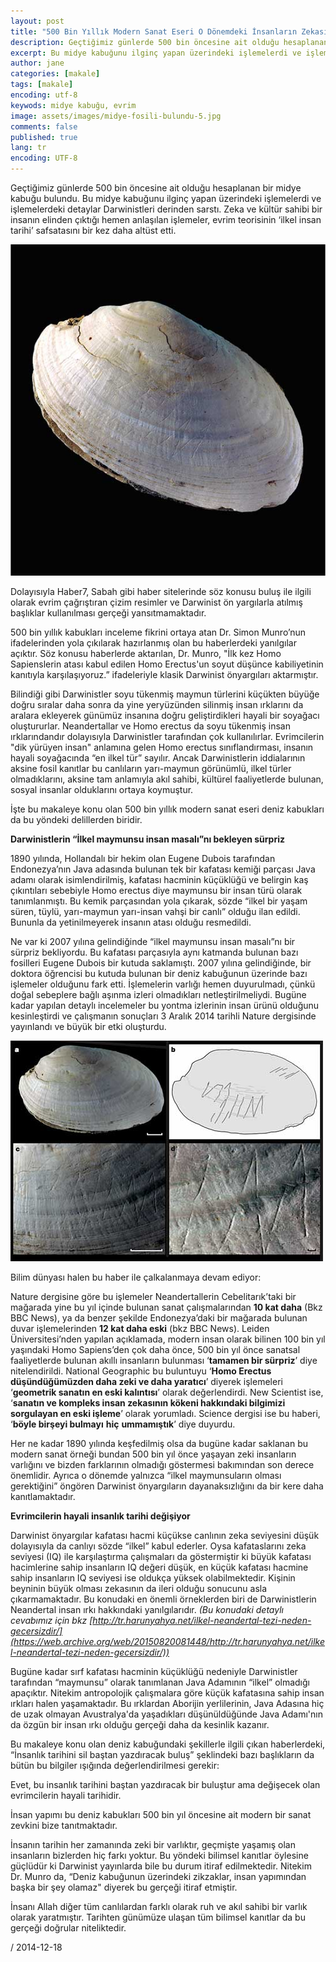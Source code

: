 ```yaml
---
layout: post
title: "500 Bin Yıllık Modern Sanat Eseri O Dönemdeki İnsanların Zekasını Gösterir"
description: Geçtiğimiz günlerde 500 bin öncesine ait olduğu hesaplanan bir midye kabuğu bulundu.
excerpt: Bu midye kabuğunu ilginç yapan üzerindeki işlemelerdi ve işlemelerdeki detaylar Darwinistleri derinden sarstı.
author: jane
categories: [makale]
tags: [makale]
encoding: utf-8
keywods: midye kabuğu, evrim
image: assets/images/midye-fosili-bulundu-5.jpg
comments: false
published: true
lang: tr
encoding: UTF-8
---
```




Geçtiğimiz günlerde 500 bin öncesine ait olduğu hesaplanan bir midye kabuğu bulundu. Bu midye kabuğunu ilginç yapan üzerindeki işlemelerdi ve işlemelerdeki detaylar Darwinistleri derinden sarstı. Zeka ve kültür sahibi bir insanın elinden çıktığı hemen anlaşılan işlemeler, evrim teorisinin ‘ilkel insan tarihi’ safsatasını bir kez daha altüst etti.

![500 bin öncesine ait olduğu hesaplanan bir midye kabuğu](/assets/images/shell-engraving2ab.jpg "500 bin öncesine ait olduğu hesaplanan bir midye kabuğu")

Dolayısıyla Haber7, Sabah gibi haber sitelerinde söz konusu buluş ile ilgili olarak evrim çağrıştıran çizim resimler ve Darwinist ön yargılarla atılmış başlıklar kullanılması gerçeği yansıtmamaktadır.

500 bin yıllık kabukları inceleme fikrini ortaya atan Dr. Simon Munro’nun ifadelerinden yola çıkılarak hazırlanmış olan bu haberlerdeki yanılgılar açıktır. Söz konusu haberlerde aktarılan, Dr. Munro, "İlk kez Homo Sapienslerin atası kabul edilen Homo Erectus'un soyut düşünce kabiliyetinin kanıtıyla karşılaşıyoruz.” ifadeleriyle klasik Darwinist önyargıları aktarmıştır.

Bilindiği gibi Darwinistler soyu tükenmiş maymun türlerini küçükten büyüğe doğru sıralar daha sonra da yine yeryüzünden silinmiş insan ırklarını da aralara ekleyerek günümüz insanına doğru geliştirdikleri hayali bir soyağacı oluştururlar. Neandertallar ve Homo erectus da soyu tükenmiş insan ırklarındandır dolayısıyla Darwinistler tarafından çok kullanılırlar. Evrimcilerin "dik yürüyen insan" anlamına gelen Homo erectus sınıflandırması, insanın hayali soyağacında “en ilkel tür” sayılır. Ancak Darwinistlerin iddialarının aksine fosil kanıtlar bu canlıların yarı-maymun görünümlü, ilkel türler olmadıklarını, aksine tam anlamıyla akıl sahibi, kültürel faaliyetlerde bulunan, sosyal insanlar olduklarını ortaya koymuştur.

İşte bu makaleye konu olan 500 bin yıllık modern sanat eseri deniz kabukları da bu yöndeki delillerden biridir.

**Darwinistlerin “İlkel maymunsu insan masalı”nı bekleyen sürpriz**

1890 yılında, Hollandalı bir hekim olan Eugene Dubois tarafından Endonezya’nın Java adasında bulunan tek bir kafatası kemiği parçası Java adamı olarak isimlendirilmiş, kafatası hacminin küçüklüğü ve belirgin kaş çıkıntıları sebebiyle Homo erectus diye maymunsu bir insan türü olarak tanımlanmıştı. Bu kemik parçasından yola çıkarak, sözde “ilkel bir yaşam süren, tüylü, yarı-maymun yarı-insan vahşi bir canlı” olduğu ilan edildi. Bununla da yetinilmeyerek insanın atası olduğu resmedildi.

Ne var ki 2007 yılına gelindiğinde “ilkel maymunsu insan masalı”nı bir sürpriz bekliyordu. Bu kafatası parçasıyla aynı katmanda bulunan bazı fosilleri Eugene Dubois bir kutuda saklamıştı. 2007 yılına gelindiğinde, bir doktora öğrencisi bu kutuda bulunan bir deniz kabuğunun üzerinde bazı işlemeler olduğunu fark etti. İşlemelerin varlığı hemen duyurulmadı, çünkü doğal sebeplere bağlı aşınma izleri olmadıkları netleştirilmeliydi. Bugüne kadar yapılan detaylı incelemeler bu yontma izlerinin insan ürünü olduğunu kesinleştirdi ve çalışmanın sonuçları 3 Aralık 2014 tarihli Nature dergisinde yayınlandı ve büyük bir etki oluşturdu.


![shell engraving](/assets/images/shell-engraving6.jpg "shell engraving")

Bilim dünyası halen bu haber ile çalkalanmaya devam ediyor:

Nature dergisine göre bu işlemeler Neandertallerin Cebelitarık’taki bir mağarada yine bu yıl içinde bulunan sanat çalışmalarından **10 kat daha** (Bkz BBC News), ya da benzer şekilde Endonezya’daki bir mağarada bulunan duvar işlemelerinden **12 kat daha eski** (bkz BBC News). Leiden Üniversitesi’nden yapılan açıklamada, modern insan olarak bilinen 100 bin yıl yaşındaki Homo Sapiens’den çok daha önce, 500 bin yıl önce sanatsal faaliyetlerde bulunan akıllı insanların bulunması ‘**tamamen bir sürpriz**’ diye nitelendirildi. National Geographic bu buluntuyu ‘**Homo Erectus düşündüğümüzden daha zeki ve daha yaratıcı**’ diyerek işlemeleri ‘**geometrik sanatın en eski kalıntısı**’ olarak değerlendirdi. New Scientist ise, ‘**sanatın ve kompleks insan zekasının kökeni hakkındaki bilgimizi sorgulayan en eski işleme**’ olarak yorumladı. Science dergisi ise bu haberi, ‘**böyle birşeyi bulmayı** **hiç** **ummamıştık**’ diye duyurdu.

Her ne kadar 1890 yılında keşfedilmiş olsa da bugüne kadar saklanan bu modern sanat örneği bundan 500 bin yıl önce yaşayan zeki insanların varlığını ve bizden farklarının olmadığı göstermesi bakımından son derece önemlidir. Ayrıca o dönemde yalnızca “ilkel maymunsuların olması gerektiğini” öngören Darwinist önyargıların dayanaksızlığını da bir kere daha kanıtlamaktadır.

**Evrimcilerin hayali insanlık tarihi değişiyor**

Darwinist önyargılar kafatası hacmi küçükse canlının zeka seviyesini düşük dolayısıyla da canlıyı sözde “ilkel” kabul ederler. Oysa kafataslarını zeka seviyesi (IQ) ile karşılaştırma çalışmaları da göstermiştir ki büyük kafatası hacimlerine sahip insanların IQ değeri düşük, en küçük kafatası hacmine sahip insanların IQ seviyesi ise oldukça yüksek olabilmektedir. Kişinin beyninin büyük olması zekasının da ileri olduğu sonucunu asla çıkarmamaktadır. Bu konudaki en önemli örneklerden biri de Darwinistlerin Neandertal insan ırkı hakkındaki yanılgılarıdır. _(Bu konudaki detaylı cevabımız için bkz [http://tr.harunyahya.net/ilkel-neandertal-tezi-neden-gecersizdir/](https://web.archive.org/web/20150820081448/http://tr.harunyahya.net/ilkel-neandertal-tezi-neden-gecersizdir/))_

Bugüne kadar sırf kafatası hacminin küçüklüğü nedeniyle Darwinistler tarafından “maymunsu” olarak tanımlanan Java Adamının “ilkel” olmadığı apaçıktır. Nitekim antropolojik çalışmalara göre küçük kafatasına sahip insan ırkları halen yaşamaktadır. Bu ırklardan Aborijin yerlilerinin, Java Adasına hiç de uzak olmayan Avustralya'da yaşadıkları düşünüldüğünde Java Adamı'nın da özgün bir insan ırkı olduğu gerçeği daha da kesinlik kazanır.

Bu makaleye konu olan deniz kabuğundaki şekillerle ilgili çıkan haberlerdeki, “İnsanlık tarihini sil baştan yazdıracak buluş” şeklindeki bazı başlıkların da bütün bu bilgiler ışığında değerlendirilmesi gerekir:

Evet, bu insanlık tarihini baştan yazdıracak bir buluştur ama değişecek olan evrimcilerin hayali tarihidir.

İnsan yapımı bu deniz kabukları 500 bin yıl öncesine ait modern bir sanat zevkini bize tanıtmaktadır.

İnsanın tarihin her zamanında zeki bir varlıktır, geçmişte yaşamış olan insanların bizlerden hiç farkı yoktur. Bu yöndeki bilimsel kanıtlar öylesine güçlüdür ki Darwinist yayınlarda bile bu durum itiraf edilmektedir. Nitekim Dr. Munro da, “Deniz kabuğunun üzerindeki zikzaklar, insan yapımından başka bir şey olamaz"  diyerek bu gerçeği itiraf etmiştir.

İnsanı Allah diğer tüm canlılardan farklı olarak ruh ve akıl sahibi bir varlık olarak yaratmıştır. Tarihten günümüze ulaşan tüm bilimsel kanıtlar da bu gerçeği doğrular niteliktedir.


/ 2014-12-18

[](https://web.archive.org/web/20150820081448/http://www.darwinism-watch.com/index.php?git=makale&medya_turu=)
